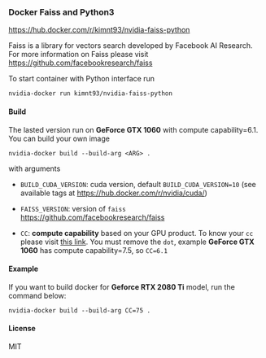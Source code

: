 ### Docker Faiss and Python3 

https://hub.docker.com/r/kimnt93/nvidia-faiss-python


Faiss is a library for vectors search developed by Facebook AI Research. For more information on Faiss please visit https://github.com/facebookresearch/faiss

To start container with Python interface run 

`nvidia-docker run kimnt93/nvidia-faiss-python`


#### Build 

The lasted version run on <strong>GeForce GTX 1060</strong> with compute capability=6.1. You can build your own image 

``nvidia-docker build --build-arg <ARG> .``

with arguments

- `BUILD_CUDA_VERSION`: cuda version, default `BUILD_CUDA_VERSION=10` (see available tags at https://hub.docker.com/r/nvidia/cuda/)

- `FAISS_VERSION`: version of `faiss` https://github.com/facebookresearch/faiss

- `CC`: <strong>compute capability</strong> based on your GPU product. To know your `cc` please visit [this link](https://developer.nvidia.com/cuda-gpus). You must remove the `dot`, example <strong>GeForce GTX 1060</strong> has compute capability=7.5, so `CC=6.1`


#### Example 

If you want to build docker for <strong>Geforce RTX 2080 Ti</strong> model, run the command below:

``nvidia-docker build --build-arg CC=75 .``


#### License 
MIT
